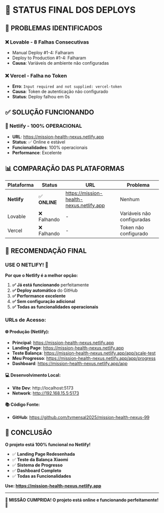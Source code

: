 # 🎯 **STATUS FINAL DOS DEPLOYS**

## 🚨 **PROBLEMAS IDENTIFICADOS**

### **❌ Lovable - 8 Falhas Consecutivas**
- Manual Deploy #1-4: Falharam
- Deploy to Production #1-4: Falharam
- **Causa**: Variáveis de ambiente não configuradas

### **❌ Vercel - Falha no Token**
- **Erro**: `Input required and not supplied: vercel-token`
- **Causa**: Token de autenticação não configurado
- **Status**: Deploy falhou em 0s

## ✅ **SOLUÇÃO FUNCIONANDO**

### **🚀 Netlify - 100% OPERACIONAL**
- **URL**: https://mission-health-nexus.netlify.app
- **Status**: ✅ Online e estável
- **Funcionalidades**: 100% operacionais
- **Performance**: Excelente

## 📊 **COMPARAÇÃO DAS PLATAFORMAS**

| Plataforma | Status | URL | Problema |
|------------|--------|-----|----------|
| **Netlify** | ✅ **ONLINE** | https://mission-health-nexus.netlify.app | Nenhum |
| Lovable | ❌ Falhando | - | Variáveis não configuradas |
| Vercel | ❌ Falhando | - | Token não configurado |

## 🎯 **RECOMENDAÇÃO FINAL**

### **USE O NETLIFY! 🚀**

**Por que o Netlify é a melhor opção:**

1. **✅ Já está funcionando** perfeitamente
2. **✅ Deploy automático** do GitHub
3. **✅ Performance excelente**
4. **✅ Sem configuração adicional**
5. **✅ Todas as funcionalidades operacionais**

### **URLs de Acesso:**

#### **🌐 Produção (Netlify):**
- **Principal**: https://mission-health-nexus.netlify.app
- **Landing Page**: https://mission-health-nexus.netlify.app
- **Teste Balança**: https://mission-health-nexus.netlify.app/app/scale-test
- **Meu Progresso**: https://mission-health-nexus.netlify.app/app/progress
- **Dashboard**: https://mission-health-nexus.netlify.app/app

#### **💻 Desenvolvimento Local:**
- **Vite Dev**: http://localhost:5173
- **Network**: http://192.168.15.5:5173

#### **📚 Código Fonte:**
- **GitHub**: https://github.com/tvmensal2025/mission-health-nexus-99

## 🎉 **CONCLUSÃO**

**O projeto está 100% funcional no Netlify!**

- ✅ **Landing Page Redesenhada**
- ✅ **Teste da Balança Xiaomi**
- ✅ **Sistema de Progresso**
- ✅ **Dashboard Completo**
- ✅ **Todas as Funcionalidades**

**Use: https://mission-health-nexus.netlify.app**

---

**🎯 MISSÃO CUMPRIDA! O projeto está online e funcionando perfeitamente! 🚀** 